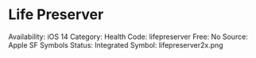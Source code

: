 # Life Preserver

Availability: iOS 14
Category: Health
Code: lifepreserver
Free: No
Source: Apple SF Symbols
Status: Integrated
Symbol: lifepreserver2x.png